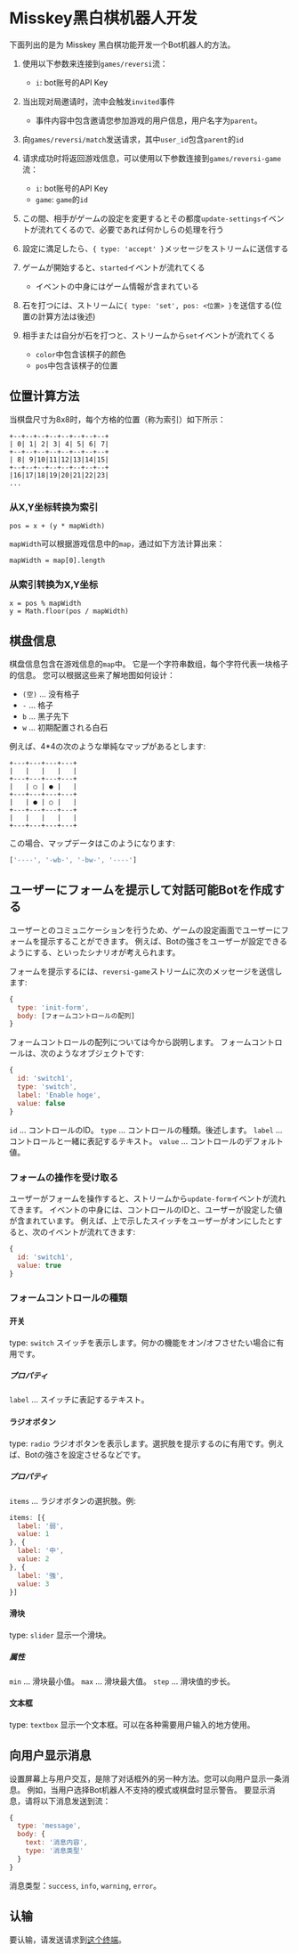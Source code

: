 # Misskey黑白棋机器人开发
下面列出的是为 Misskey 黑白棋功能开发一个Bot机器人的方法。

1. 使用以下参数来连接到`games/reversi`流：
    * `i`: bot账号的API Key

2. 当出现对局邀请时，流中会触发`invited`事件
    * 事件内容中包含邀请您参加游戏的用户信息，用户名字为`parent`。

3. 向`games/reversi/match`发送请求，其中`user_id`包含`parent`的`id`

4. 请求成功时将返回游戏信息，可以使用以下参数连接到`games/reversi-game`流：
    * `i`: bot账号的API Key
    * `game`: `game`的`id`

5. この間、相手がゲームの設定を変更するとその都度`update-settings`イベントが流れてくるので、必要であれば何かしらの処理を行う

6. 設定に満足したら、`{ type: 'accept' }`メッセージをストリームに送信する

7. ゲームが開始すると、`started`イベントが流れてくる
    * イベントの中身にはゲーム情報が含まれている

8. 石を打つには、ストリームに`{ type: 'set', pos: <位置> }`を送信する(位置の計算方法は後述)

9. 相手または自分が石を打つと、ストリームから`set`イベントが流れてくる
    * `color`中包含该棋子的颜色
    * `pos`中包含该棋子的位置

## 位置计算方法
当棋盘尺寸为8x8时，每个方格的位置（称为索引）如下所示：
```
+--+--+--+--+--+--+--+--+
| 0| 1| 2| 3| 4| 5| 6| 7|
+--+--+--+--+--+--+--+--+
| 8| 9|10|11|12|13|14|15|
+--+--+--+--+--+--+--+--+
|16|17|18|19|20|21|22|23|
...
```

### 从X,Y坐标转换为索引
```
pos = x + (y * mapWidth)
```
`mapWidth`可以根据游戏信息中的`map`，通过如下方法计算出来：
```
mapWidth = map[0].length
```

### 从索引转换为X,Y坐标
```
x = pos % mapWidth
y = Math.floor(pos / mapWidth)
```

## 棋盘信息
棋盘信息包含在游戏信息的`map`中。 它是一个字符串数组，每个字符代表一块格子的信息。 您可以根据这些来了解地图如何设计：
* `(空)` ... 没有格子
* `-` ... 格子
* `b` ... 黑子先下
* `w` ... 初期配置される白石

例えば、4*4の次のような単純なマップがあるとします:
```text
+---+---+---+---+
|   |   |   |   |
+---+---+---+---+
|   | ○ | ● |   |
+---+---+---+---+
|   | ● | ○ |   |
+---+---+---+---+
|   |   |   |   |
+---+---+---+---+
```

この場合、マップデータはこのようになります:
```javascript
['----', '-wb-', '-bw-', '----']
```

## ユーザーにフォームを提示して対話可能Botを作成する
ユーザーとのコミュニケーションを行うため、ゲームの設定画面でユーザーにフォームを提示することができます。 例えば、Botの強さをユーザーが設定できるようにする、といったシナリオが考えられます。

フォームを提示するには、`reversi-game`ストリームに次のメッセージを送信します:
```javascript
{
  type: 'init-form',
  body: [フォームコントロールの配列]
}
```

フォームコントロールの配列については今から説明します。 フォームコントロールは、次のようなオブジェクトです:
```javascript
{
  id: 'switch1',
  type: 'switch',
  label: 'Enable hoge',
  value: false
}
```
`id` ... コントロールのID。 `type` ... コントロールの種類。後述します。 `label` ... コントロールと一緒に表記するテキスト。 `value` ... コントロールのデフォルト値。

### フォームの操作を受け取る
ユーザーがフォームを操作すると、ストリームから`update-form`イベントが流れてきます。 イベントの中身には、コントロールのIDと、ユーザーが設定した値が含まれています。 例えば、上で示したスイッチをユーザーがオンにしたとすると、次のイベントが流れてきます:
```javascript
{
  id: 'switch1',
  value: true
}
```

### フォームコントロールの種類
#### 开关
type: `switch` スイッチを表示します。何かの機能をオン/オフさせたい場合に有用です。

##### プロパティ
`label` ... スイッチに表記するテキスト。

#### ラジオボタン
type: `radio` ラジオボタンを表示します。選択肢を提示するのに有用です。例えば、Botの強さを設定させるなどです。

##### プロパティ
`items` ... ラジオボタンの選択肢。例:
```javascript
items: [{
  label: '弱',
  value: 1
}, {
  label: '中',
  value: 2
}, {
  label: '強',
  value: 3
}]
```

#### 滑块
type: `slider` 显示一个滑块。

##### 属性
`min` ... 滑块最小值。 `max` ... 滑块最大值。 `step` ... 滑块值的步长。

#### 文本框
type: `textbox` 显示一个文本框。可以在各种需要用户输入的地方使用。

## 向用户显示消息
设置屏幕上与用户交互，是除了对话框外的另一种方法。您可以向用户显示一条消息。 例如，当用户选择Bot机器人不支持的模式或棋盘时显示警告。 要显示消息，请将以下消息发送到流：
```javascript
{
  type: 'message',
  body: {
    text: '消息内容',
    type: '消息类型'
  }
}
```
消息类型：`success`, `info`, `warning`, `error`。

## 认输
要认输，请发送请求到<a href="./api/endpoints/games/reversi/games/surrender">这个终端</a>。
